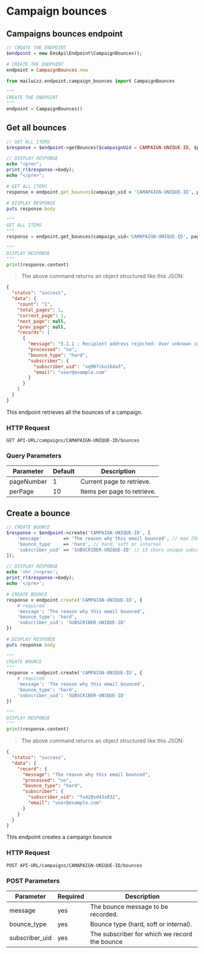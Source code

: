 # Campaign bounces

## Campaigns bounces endpoint
```php
// CREATE THE ENDPOINT
$endpoint = new EmsApi\Endpoint\CampaignBounces();
```

```ruby
# CREATE THE ENDPOINT
endpoint = CampaignBounces.new 
```

```python
from mailwizz.endpoint.campaign_bounces import CampaignBounces

"""
CREATE THE ENDPOINT
"""
endpoint = CampaignBounces()
```

## Get all bounces
```php
// GET ALL ITEMS
$response = $endpoint->getBounces($campaignUid = CAMPAIGN-UNIQUE-ID, $pageNumber = 1, $perPage = 10);

// DISPLAY RESPONSE
echo "<pre>";
print_r($response->body);
echo "</pre>";
```

```ruby
# GET ALL ITEMS
response = endpoint.get_bounces(campaign_uid = 'CAMAPAIGN-UNIQUE-ID', page = 1, per_page = 10)

# DISPLAY RESPONSE
puts response.body
```

```python
"""
GET ALL ITEMS
"""
response = endpoint.get_bounces(campaign_uid='CAMAPAIGN-UNIQUE-ID', page=1, per_page=10)

"""
DISPLAY RESPONSE
"""
print(response.content)
```
> The above command returns an object structured like this JSON:

```json
{
  "status": "success",
  "data": {
    "count": "1",
    "total_pages": 1,
    "current_page": 1,
    "next_page": null,
    "prev_page": null,
    "records": [
      {
        "message": "5.1.1 : Recipient address rejected: User unknown in virtual mailbox table",
        "processed": "no",
        "bounce_type": "hard",
        "subscriber": {
          "subscriber_uid": "xq907cko16da3",
          "email": "user@example.com"
        }
      }
    ]
  }
}
```

This endpoint retrieves all the bounces of a campaign.

### HTTP Request

`GET API-URL/campaigns/CAMAPAIGN-UNIQUE-ID/bounces`

### Query Parameters

Parameter | Default | Description
--------- | ------- | -----------
pageNumber | 1 | Current page to retrieve.
perPage | 10 | Items per page to retrieve.

## Create a bounce

```php 
// CREATE BOUNCE
$response = $endpoint->create('CAMPAIGN-UNIQUE-ID', [
    'message'        => 'The reason why this email bounced', // max 250 chars
    'bounce_type'    => 'hard', // hard, soft or internal
    'subscriber_uid' => 'SUBSCRIBER-UNIQUE-ID' // 13 chars unique subscriber identifier
]);

// DISPLAY RESPONSE
echo '<hr /><pre>';
print_r($response->body);
echo '</pre>';
```

```ruby
# CREATE BOUNCE
response = endpoint.create('CAMPAIGN-UNIQUE-ID', {
    # required
    'message': 'The reason why this email bounced',
    'bounce_type': 'hard',
    'subscriber_uid': 'SUBSCRIBER-UNIQUE-ID'
})

# DISPLAY RESPONSE
puts response.body
```
```python
"""
CREATE BOUNCE
"""
response = endpoint.create('CAMPAIGN-UNIQUE-ID', {
    # required
    'message': 'The reason why this email bounced',
    'bounce_type': 'hard',
    'subscriber_uid': 'SUBSCRIBER-UNIQUE-ID'
})

"""
DISPLAY RESPONSE
"""
print(response.content)
```
> The above command returns an object structured like this JSON:

```json
{
  "status": "success",
  "data": {
    "record": {
      "message": "The reason why this email bounced",
      "processed": "no",
      "bounce_type": "hard",
      "subscriber": {
        "subscriber_uid": "fo428vd43x832",
        "email": "user@example.com"
      }
    }
  }
}
```

This endpoint creates a campaign bounce

### HTTP Request

`POST API-URL/campaigns/CAMAPAIGN-UNIQUE-ID/bounces`

### POST Parameters

Parameter | Required | Description
--------- | ------- | -----------
message | yes | The bounce message to be recorded.
bounce_type | yes | Bounce type (hard, soft or internal).
subscriber_uid | yes | The subscriber for which we record the bounce

